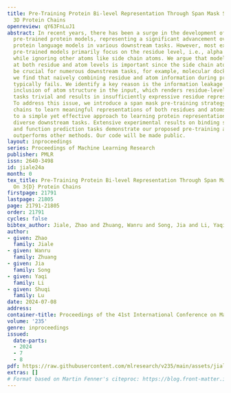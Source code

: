 ```yaml
---
title: Pre-Training Protein Bi-level Representation Through Span Mask Strategy On
  3D Protein Chains
openreview: qY63FnLuJ1
abstract: In recent years, there has been a surge in the development of 3D structure-based
  pre-trained protein models, representing a significant advancement over pre-trained
  protein language models in various downstream tasks. However, most existing structure-based
  pre-trained models primarily focus on the residue level, i.e., alpha carbon atoms,
  while ignoring other atoms like side chain atoms. We argue that modeling proteins
  at both residue and atom levels is important since the side chain atoms can also
  be crucial for numerous downstream tasks, for example, molecular docking. Nevertheless,
  we find that naively combining residue and atom information during pre-training
  typically fails. We identify a key reason is the information leakage caused by the
  inclusion of atom structure in the input, which renders residue-level pre-training
  tasks trivial and results in insufficiently expressive residue representations.
  To address this issue, we introduce a span mask pre-training strategy on 3D protein
  chains to learn meaningful representations of both residues and atoms. This leads
  to a simple yet effective approach to learning protein representation suitable for
  diverse downstream tasks. Extensive experimental results on binding site prediction
  and function prediction tasks demonstrate our proposed pre-training approach significantly
  outperforms other methods. Our code will be made public.
layout: inproceedings
series: Proceedings of Machine Learning Research
publisher: PMLR
issn: 2640-3498
id: jiale24a
month: 0
tex_title: Pre-Training Protein Bi-level Representation Through Span Mask Strategy
  On 3{D} Protein Chains
firstpage: 21791
lastpage: 21805
page: 21791-21805
order: 21791
cycles: false
bibtex_author: Jiale, Zhao and Zhuang, Wanru and Song, Jia and Li, Yaqi and Lu, Shuqi
author:
- given: Zhao
  family: Jiale
- given: Wanru
  family: Zhuang
- given: Jia
  family: Song
- given: Yaqi
  family: Li
- given: Shuqi
  family: Lu
date: 2024-07-08
address:
container-title: Proceedings of the 41st International Conference on Machine Learning
volume: '235'
genre: inproceedings
issued:
  date-parts:
  - 2024
  - 7
  - 8
pdf: https://raw.githubusercontent.com/mlresearch/v235/main/assets/jiale24a/jiale24a.pdf
extras: []
# Format based on Martin Fenner's citeproc: https://blog.front-matter.io/posts/citeproc-yaml-for-bibliographies/
---
```

